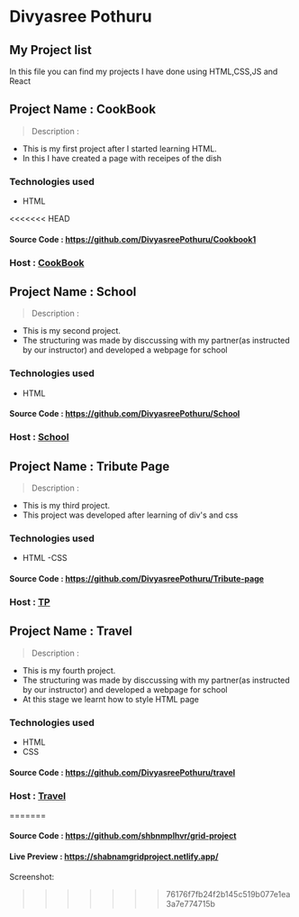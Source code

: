 # Divyasree Pothuru

## My Project list

In this file you can find my projects I have done  using HTML,CSS,JS and React

## Project Name : CookBook

>Description :

- This is my first project after I started learning HTML.   
- In this I have created a page with receipes of the dish


### Technologies used
- HTML

<<<<<<< HEAD
#### Source Code :  https://github.com/DivyasreePothuru/Cookbook1

### Host :  [CookBook](https://divcookbook.netlify.app)


## Project Name : School

>Description :

- This is my second project.  
- The structuring was made by disccussing with my partner(as instructed by our instructor) and developed a webpage for school


### Technologies used
- HTML


#### Source Code : https://github.com/DivyasreePothuru/School

### Host :  [School](https://divschool.netlify.app)

## Project Name : Tribute Page

>Description :

- This is my third project.
- This project was developed after learning of div's and css


### Technologies used
- HTML
-CSS

#### Source Code :  https://github.com/DivyasreePothuru/Tribute-page

### Host :  [TP](https://app.netlify.com/sites/divtributepage/overview)




## Project Name : Travel

>Description :

- This is my fourth project.
- The structuring was made by disccussing with my partner(as instructed by our instructor) and developed a webpage for school
- At this stage we learnt how to style HTML page

### Technologies used
- HTML
- CSS

#### Source Code :  https://github.com/DivyasreePothuru/travel

### Host :  [Travel](https://divyatravels.netlify.app)
=======
#### Source Code :  https://github.com/shbnmplhvr/grid-project

#### Live Preview :  https://shabnamgridproject.netlify.app/


 Screenshot:
>>>>>>> 76176f7fb24f2b145c519b077e1ea3a7e774715b



